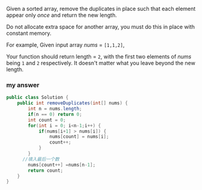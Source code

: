 Given a sorted array, remove the duplicates in place such that each element appear only *once* and return the new length.

Do not allocate extra space for another array, you must do this in place with constant memory.

For example,
Given input array *nums* = `[1,1,2]`,

Your function should return length = `2`, with the first two elements of *nums* being `1` and `2` respectively. It doesn't matter what you leave beyond the new length.



### my answer

```java
public class Solution {
    public int removeDuplicates(int[] nums) {
        int n = nums.length;
        if(n == 0) return 0;
        int count = 0;
        for(int i = 0; i<n-1;i++) {
        	if(nums[i+1] > nums[i]) {
        	    nums[count] = nums[i];
        	    count++;
        	}
        }
      //填入最后一个数
        nums[count++] =nums[n-1];
        return count;
    }
}
```

